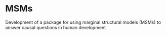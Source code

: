 # MSMs
Development of a package for using marginal structural models (MSMs) to answer causal questions in human development

